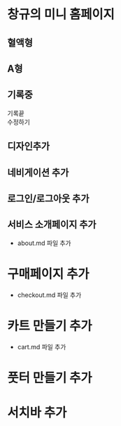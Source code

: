 # 창규의 미니 홈페이지  

## 혈액형  
A형 
--- 
기록중 
---  
기록끝  
수정하기

## 디자인추가
## 네비게이션 추가 
## 로그인/로그아웃 추가
## 서비스 소개페이지 추가
- about.md 파일 추가
# 구매페이지 추가
- checkout.md 파일 추가
# 카트 만들기 추가
- cart.md 파일 추가
# 풋터 만들기 추가
# 서치바 추가